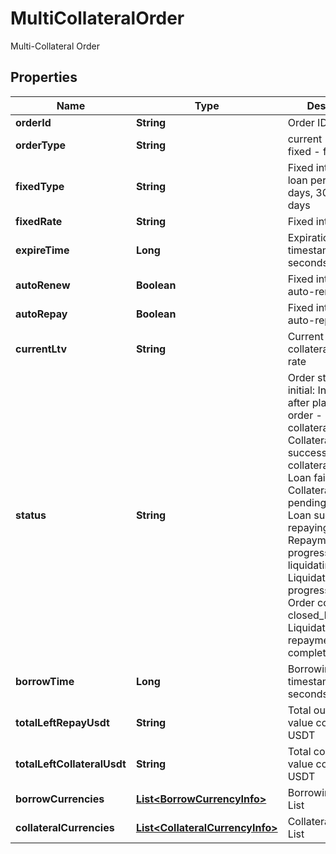 
# MultiCollateralOrder

Multi-Collateral Order

## Properties

Name | Type | Description | Notes
------------ | ------------- | ------------- | -------------
**orderId** | **String** | Order ID |  [optional]
**orderType** | **String** | current - current, fixed - fixed |  [optional]
**fixedType** | **String** | Fixed interest rate loan periods: 7d - 7 days, 30d - 30 days |  [optional]
**fixedRate** | **String** | Fixed interest rate |  [optional]
**expireTime** | **Long** | Expiration time, timestamp, unit in seconds |  [optional]
**autoRenew** | **Boolean** | Fixed interest rate, auto-renewal |  [optional]
**autoRepay** | **Boolean** | Fixed interest rate, auto-repayment |  [optional]
**currentLtv** | **String** | Current collateralization rate |  [optional]
**status** | **String** | Order status: - initial: Initial state after placing the order - collateral_deducted: Collateral deduction successful - collateral_returning: Loan failed - Collateral return pending - lent: Loan successful - repaying: Repayment in progress - liquidating: Liquidation in progress - finished: Order completed - closed_liquidated: Liquidation and repayment completed |  [optional]
**borrowTime** | **Long** | Borrowing time, timestamp in seconds |  [optional]
**totalLeftRepayUsdt** | **String** | Total outstanding value converted to USDT |  [optional]
**totalLeftCollateralUsdt** | **String** | Total collateral value converted to USDT |  [optional]
**borrowCurrencies** | [**List&lt;BorrowCurrencyInfo&gt;**](BorrowCurrencyInfo.md) | Borrowing Currency List |  [optional]
**collateralCurrencies** | [**List&lt;CollateralCurrencyInfo&gt;**](CollateralCurrencyInfo.md) | Collateral Currency List |  [optional]

